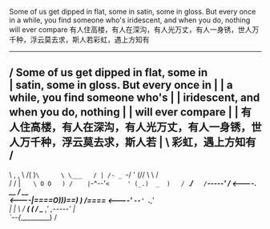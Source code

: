 Some of us get dipped in flat, some in satin, some in gloss. But every once in a while, you find someone who's iridescent, and when you do, nothing will ever compare 有人住高楼，有人在深沟，有人光万丈，有人一身锈，世人万千种，浮云莫去求，斯人若彩虹，遇上方知有
 _________________________________________
/ Some of us get dipped in flat, some in  \
| satin, some in gloss. But every once in |
| a while, you find someone who's         |
| iridescent, and when you do, nothing    |
| will ever compare                       |
| 有人住高楼，有人在深沟，有人光万丈，有人一身锈，世人万千种，浮云莫去求，斯人若 |
\ 彩虹，遇上方知有                                /
 -----------------------------------------
   \         ,        ,
    \       /(        )`
     \      \ \___   / |
            /- _  `-/  '
           (/\/ \ \   /\
           / /   | `    \
           O O   ) /    |
           `-^--'`<     '
          (_.)  _  )   /
           `.___/`    /
             `-----' /
<----.     __ / __   \
<----|====O)))==) \) /====
<----'    `--' `.__,' \
             |        |
              \       /
        ______( (_  / \______
      ,'  ,-----'   |        \
      `--{__________)        \/
